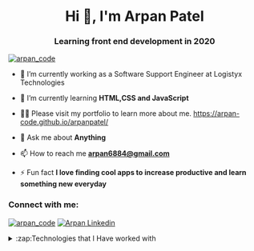 <h1 align="center">Hi 👋, I'm Arpan Patel</h1>
<h3 align="center">Learning front end development in 2020</h3>

<p align="left"> <a href="https://www.instagram.com/arpan.codes" target="blank"><img src="https://img.shields.io/badge/Instagram-E4405F?style=for-the-badge&logo=instagram&logoColor=white" alt="arpan_code" /></a> </p>

- 💼 I’m currently working as a Software Support Engineer at Logistyx Technologies

- 🌱 I’m currently learning **HTML,CSS and JavaScript**

- 👨‍💻 Please visit my portfolio to learn more about me. https://arpan-code.github.io/arpanpatel/

- 💬 Ask me about **Anything**

- 📫 How to reach me **arpan6884@gmail.com**

- ⚡ Fun fact **I love finding cool apps to increase productive and learn something new everyday**

<h3 align="left">Connect with me:</h3>

<p align="left">

<a href="https://www.instagram.com/arpan.codes" target="blank"><img align="center" src="https://www.flaticon.com/svg/static/icons/svg/1409/1409946.svg" alt="arpan_code" height="30" width="40" /></a> <a href="https://www.linkedin.com/in/arpanpatel30/" target="blank"><img align="center" src="https://www.flaticon.com/svg/vstatic/svg/174/174857.svg?token=exp=1611341046~hmac=c075e102b120b50dc1ec7e1c11202370" alt="Arpan Linkedin" height="30" width="40" /></a>
  
</p>

<div>

  <details>
      <summary>:zap:Technologies that I Have worked with </summary>
<p align="left"> 
 <a href="https://www.w3.org/html/" target="_blank"> <img src="https://raw.githubusercontent.com/devicons/devicon/master/icons/html5/html5-original-wordmark.svg" alt="html5" width="40" height="40"/> </a>

<a href="https://www.w3schools.com/css/" target="_blank"> <img src="https://raw.githubusercontent.com/devicons/devicon/master/icons/css3/css3-original-wordmark.svg" alt="css3" width="40" height="40"/> </a>

<a href="https://developer.mozilla.org/en-US/docs/Web/JavaScript" target="_blank"> <img src="https://raw.githubusercontent.com/devicons/devicon/master/icons/javascript/javascript-original.svg" alt="javascript" width="40" height="40"/>

<a href="https://getbootstrap.com" target="_blank"> <img src="https://raw.githubusercontent.com/devicons/devicon/master/icons/bootstrap/bootstrap-plain-wordmark.svg" alt="bootstrap" width="40" height="40"/> </a>

<a href="https://firebase.google.com/" target="_blank"> <img src="https://www.vectorlogo.zone/logos/firebase/firebase-icon.svg" alt="firebase" width="40" height="40"/> </a>

<a href="https://www.linux.org/" target="_blank"> <img src="https://raw.githubusercontent.com/devicons/devicon/master/icons/linux/linux-original.svg" alt="linux" width="40" height="40"/> </a>

<a href="https://postman.com" target="_blank"> <img src="https://www.vectorlogo.zone/logos/getpostman/getpostman-icon.svg" alt="postman" width="40" height="40"/> </a>

<a href="https://www.python.org" target="_blank"> <img src="https://raw.githubusercontent.com/devicons/devicon/master/icons/python/python-original.svg" alt="python" width="40" height="40"/>

  </details>
</div>

